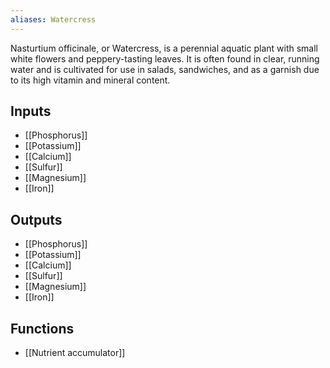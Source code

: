 ```yaml
---
aliases: Watercress
---
```

Nasturtium officinale, or Watercress, is a perennial aquatic plant with small white flowers and peppery-tasting leaves. It is often found in clear, running water and is cultivated for use in salads, sandwiches, and as a garnish due to its high vitamin and mineral content.
## Inputs
- [[Phosphorus]]
- [[Potassium]]
- [[Calcium]]
- [[Sulfur]]
- [[Magnesium]] 
- [[Iron]]

## Outputs
- [[Phosphorus]]
- [[Potassium]]
- [[Calcium]]
- [[Sulfur]]
- [[Magnesium]] 
- [[Iron]]

## Functions
- [[Nutrient accumulator]]
